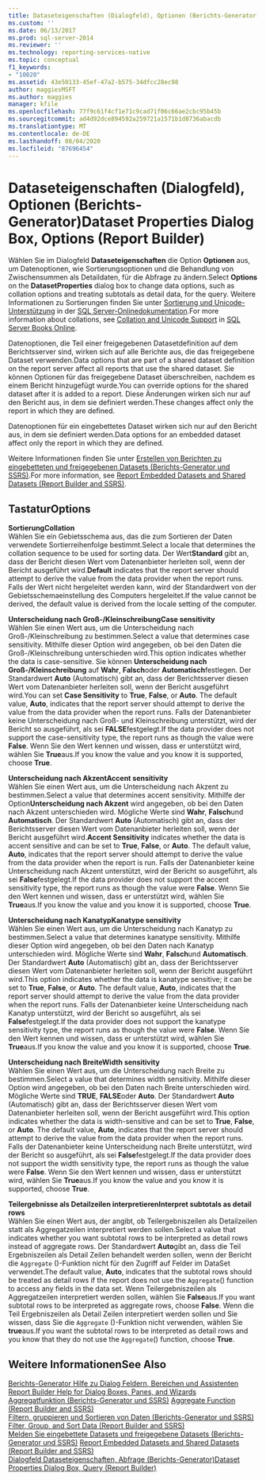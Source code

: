 ```yaml
---
title: Dataseteigenschaften (Dialogfeld), Optionen (Berichts-Generator) | Microsoft-Dokumentation
ms.custom: ''
ms.date: 06/13/2017
ms.prod: sql-server-2014
ms.reviewer: ''
ms.technology: reporting-services-native
ms.topic: conceptual
f1_keywords:
- "10020"
ms.assetid: 43e50133-45ef-47a2-b575-34dfcc28ec98
author: maggiesMSFT
ms.author: maggies
manager: kfile
ms.openlocfilehash: 77f9c61f4cf1e71c9cad71f06c66ae2cbc95b45b
ms.sourcegitcommit: ad4d92dce894592a259721a1571b1d8736abacdb
ms.translationtype: MT
ms.contentlocale: de-DE
ms.lasthandoff: 08/04/2020
ms.locfileid: "87696454"
---
```

# <a name="dataset-properties-dialog-box-options-report-builder"></a><span data-ttu-id="4665f-102">Dataseteigenschaften (Dialogfeld), Optionen (Berichts-Generator)</span><span class="sxs-lookup"><span data-stu-id="4665f-102">Dataset Properties Dialog Box, Options (Report Builder)</span></span>
  <span data-ttu-id="4665f-103">Wählen Sie im Dialogfeld **Dataseteigenschaften** die Option **Optionen** aus, um Datenoptionen, wie Sortierungsoptionen und die Behandlung von Zwischensummen als Detaildaten, für die Abfrage zu ändern.</span><span class="sxs-lookup"><span data-stu-id="4665f-103">Select **Options** on the **DatasetProperties** dialog box to change data options, such as collation options and treating subtotals as detail data, for the query.</span></span> <span data-ttu-id="4665f-104">Weitere Informationen zu Sortierungen finden Sie unter [Sortierung und Unicode-Unterstützung](../../relational-databases/collations/collation-and-unicode-support.md) in der [SQL Server-Onlinedokumentation](https://go.microsoft.com/fwlink/?linkid=98335).</span><span class="sxs-lookup"><span data-stu-id="4665f-104">For more information about collations, see [Collation and Unicode Support](../../relational-databases/collations/collation-and-unicode-support.md) in [SQL Server Books Online](https://go.microsoft.com/fwlink/?linkid=98335).</span></span>  
  
 <span data-ttu-id="4665f-105">Datenoptionen, die Teil einer freigegebenen Datasetdefinition auf dem Berichtsserver sind, wirken sich auf alle Berichte aus, die das freigegebene Dataset verwenden.</span><span class="sxs-lookup"><span data-stu-id="4665f-105">Data options that are part of a shared dataset definition on the report server affect all reports that use the shared dataset.</span></span> <span data-ttu-id="4665f-106">Sie können Optionen für das freigegebene Dataset überschreiben, nachdem es einem Bericht hinzugefügt wurde.</span><span class="sxs-lookup"><span data-stu-id="4665f-106">You can override options for the shared dataset after it is added to a report.</span></span> <span data-ttu-id="4665f-107">Diese Änderungen wirken sich nur auf den Bericht aus, in dem sie definiert werden.</span><span class="sxs-lookup"><span data-stu-id="4665f-107">These changes affect only the report in which they are defined.</span></span>  
  
 <span data-ttu-id="4665f-108">Datenoptionen für ein eingebettetes Dataset wirken sich nur auf den Bericht aus, in dem sie definiert werden.</span><span class="sxs-lookup"><span data-stu-id="4665f-108">Data options for an embedded dataset affect only the report in which they are defined.</span></span>  
  
 <span data-ttu-id="4665f-109">Weitere Informationen finden Sie unter [Erstellen von Berichten zu eingebetteten und freigegebenen Datasets &#40;Berichts-Generator und SSRS&#41;](report-embedded-datasets-and-shared-datasets-report-builder-and-ssrs.md).</span><span class="sxs-lookup"><span data-stu-id="4665f-109">For more information, see [Report Embedded Datasets and Shared Datasets &#40;Report Builder and SSRS&#41;](report-embedded-datasets-and-shared-datasets-report-builder-and-ssrs.md).</span></span>  
  
## <a name="options"></a><span data-ttu-id="4665f-110">Tastatur</span><span class="sxs-lookup"><span data-stu-id="4665f-110">Options</span></span>  
 <span data-ttu-id="4665f-111">**Sortierung**</span><span class="sxs-lookup"><span data-stu-id="4665f-111">**Collation**</span></span>  
 <span data-ttu-id="4665f-112">Wählen Sie ein Gebietsschema aus, das die zum Sortieren der Daten verwendete Sortierreihenfolge bestimmt.</span><span class="sxs-lookup"><span data-stu-id="4665f-112">Select a locale that determines the collation sequence to be used for sorting data.</span></span> <span data-ttu-id="4665f-113">Der Wert**Standard** gibt an, dass der Bericht diesen Wert vom Datenanbieter herleiten soll, wenn der Bericht ausgeführt wird.</span><span class="sxs-lookup"><span data-stu-id="4665f-113">**Default** indicates that the report server should attempt to derive the value from the data provider when the report runs.</span></span> <span data-ttu-id="4665f-114">Falls der Wert nicht hergeleitet werden kann, wird der Standardwert von der Gebietsschemaeinstellung des Computers hergeleitet.</span><span class="sxs-lookup"><span data-stu-id="4665f-114">If the value cannot be derived, the default value is derived from the locale setting of the computer.</span></span>  
  
 <span data-ttu-id="4665f-115">**Unterscheidung nach Groß-/Kleinschreibung**</span><span class="sxs-lookup"><span data-stu-id="4665f-115">**Case sensitivity**</span></span>  
 <span data-ttu-id="4665f-116">Wählen Sie einen Wert aus, um die Unterscheidung nach Groß-/Kleinschreibung zu bestimmen.</span><span class="sxs-lookup"><span data-stu-id="4665f-116">Select a value that determines case sensitivity.</span></span> <span data-ttu-id="4665f-117">Mithilfe dieser Option wird angegeben, ob bei den Daten die Groß-/Kleinschreibung unterschieden wird.</span><span class="sxs-lookup"><span data-stu-id="4665f-117">This option indicates whether the data is case-sensitive.</span></span> <span data-ttu-id="4665f-118">Sie können **Unterscheidung nach Groß-/Kleinschreibung** auf **Wahr**, **Falsch**oder **Automatisch**festlegen. Der Standardwert **Auto** (Automatisch) gibt an, dass der Berichtsserver diesen Wert vom Datenanbieter herleiten soll, wenn der Bericht ausgeführt wird.</span><span class="sxs-lookup"><span data-stu-id="4665f-118">You can set **Case Sensitivity** to **True**, **False**, or **Auto**. The default value, **Auto**, indicates that the report server should attempt to derive the value from the data provider when the report runs.</span></span> <span data-ttu-id="4665f-119">Falls der Datenanbieter keine Unterscheidung nach Groß- und Kleinschreibung unterstützt, wird der Bericht so ausgeführt, als sei **FALSE**festgelegt.</span><span class="sxs-lookup"><span data-stu-id="4665f-119">If the data provider does not support the case-sensitivity type, the report runs as though the value were **False**.</span></span> <span data-ttu-id="4665f-120">Wenn Sie den Wert kennen und wissen, dass er unterstützt wird, wählen Sie **True**aus.</span><span class="sxs-lookup"><span data-stu-id="4665f-120">If you know the value and you know it is supported, choose **True**.</span></span>  
  
 <span data-ttu-id="4665f-121">**Unterscheidung nach Akzent**</span><span class="sxs-lookup"><span data-stu-id="4665f-121">**Accent sensitivity**</span></span>  
 <span data-ttu-id="4665f-122">Wählen Sie einen Wert aus, um die Unterscheidung nach Akzent zu bestimmen.</span><span class="sxs-lookup"><span data-stu-id="4665f-122">Select a value that determines accent sensitivity.</span></span> <span data-ttu-id="4665f-123">Mithilfe der Option**Unterscheidung nach Akzent** wird angegeben, ob bei den Daten nach Akzent unterschieden wird. Mögliche Werte sind **Wahr**, **Falsch**und **Automatisch**. Der Standardwert **Auto** (Automatisch) gibt an, dass der Berichtsserver diesen Wert vom Datenanbieter herleiten soll, wenn der Bericht ausgeführt wird.</span><span class="sxs-lookup"><span data-stu-id="4665f-123">**Accent Sensitivity** indicates whether the data is accent sensitive and can be set to **True**, **False**, or **Auto**. The default value, **Auto**, indicates that the report server should attempt to derive the value from the data provider when the report is run.</span></span> <span data-ttu-id="4665f-124">Falls der Datenanbieter keine Unterscheidung nach Akzent unterstützt, wird der Bericht so ausgeführt, als sei **False**festgelegt.</span><span class="sxs-lookup"><span data-stu-id="4665f-124">If the data provider does not support the accent sensitivity type, the report runs as though the value were **False**.</span></span> <span data-ttu-id="4665f-125">Wenn Sie den Wert kennen und wissen, dass er unterstützt wird, wählen Sie **True**aus.</span><span class="sxs-lookup"><span data-stu-id="4665f-125">If you know the value and you know it is supported, choose **True**.</span></span>  
  
 <span data-ttu-id="4665f-126">**Unterscheidung nach Kanatyp**</span><span class="sxs-lookup"><span data-stu-id="4665f-126">**Kanatype sensitivity**</span></span>  
 <span data-ttu-id="4665f-127">Wählen Sie einen Wert aus, um die Unterscheidung nach Kanatyp zu bestimmen.</span><span class="sxs-lookup"><span data-stu-id="4665f-127">Select a value that determines kanatype sensitivity.</span></span> <span data-ttu-id="4665f-128">Mithilfe dieser Option wird angegeben, ob bei den Daten nach Kanatyp unterschieden wird. Mögliche Werte sind **Wahr**, **Falsch**und **Automatisch**. Der Standardwert **Auto** (Automatisch) gibt an, dass der Berichtsserver diesen Wert vom Datenanbieter herleiten soll, wenn der Bericht ausgeführt wird.</span><span class="sxs-lookup"><span data-stu-id="4665f-128">This option indicates whether the data is kanatype sensitive; it can be set to **True**, **False**, or **Auto**. The default value, **Auto**, indicates that the report server should attempt to derive the value from the data provider when the report runs.</span></span> <span data-ttu-id="4665f-129">Falls der Datenanbieter keine Unterscheidung nach Kanatyp unterstützt, wird der Bericht so ausgeführt, als sei **False**festgelegt.</span><span class="sxs-lookup"><span data-stu-id="4665f-129">If the data provider does not support the kanatype sensitivity type, the report runs as though the value were **False**.</span></span> <span data-ttu-id="4665f-130">Wenn Sie den Wert kennen und wissen, dass er unterstützt wird, wählen Sie **True**aus.</span><span class="sxs-lookup"><span data-stu-id="4665f-130">If you know the value and you know it is supported, choose **True**.</span></span>  
  
 <span data-ttu-id="4665f-131">**Unterscheidung nach Breite**</span><span class="sxs-lookup"><span data-stu-id="4665f-131">**Width sensitivity**</span></span>  
 <span data-ttu-id="4665f-132">Wählen Sie einen Wert aus, um die Unterscheidung nach Breite zu bestimmen.</span><span class="sxs-lookup"><span data-stu-id="4665f-132">Select a value that determines width sensitivity.</span></span> <span data-ttu-id="4665f-133">Mithilfe dieser Option wird angegeben, ob bei den Daten nach Breite unterschieden wird. Mögliche Werte sind **TRUE**, **FALSE**oder **Auto**. Der Standardwert **Auto** (Automatisch) gibt an, dass der Berichtsserver diesen Wert vom Datenanbieter herleiten soll, wenn der Bericht ausgeführt wird.</span><span class="sxs-lookup"><span data-stu-id="4665f-133">This option indicates whether the data is width-sensitive and can be set to **True**, **False**, or **Auto**. The default value, **Auto**, indicates that the report server should attempt to derive the value from the data provider when the report runs.</span></span> <span data-ttu-id="4665f-134">Falls der Datenanbieter keine Unterscheidung nach Breite unterstützt, wird der Bericht so ausgeführt, als sei **False**festgelegt.</span><span class="sxs-lookup"><span data-stu-id="4665f-134">If the data provider does not support the width sensitivity type, the report runs as though the value were **False**.</span></span> <span data-ttu-id="4665f-135">Wenn Sie den Wert kennen und wissen, dass er unterstützt wird, wählen Sie **True**aus.</span><span class="sxs-lookup"><span data-stu-id="4665f-135">If you know the value and you know it is supported, choose **True**.</span></span>  
  
 <span data-ttu-id="4665f-136">**Teilergebnisse als Detailzeilen interpretieren**</span><span class="sxs-lookup"><span data-stu-id="4665f-136">**Interpret subtotals as detail rows**</span></span>  
 <span data-ttu-id="4665f-137">Wählen Sie einen Wert aus, der angibt, ob Teilergebniszeilen als Detailzeilen statt als Aggregatzeilen interpretiert werden sollen.</span><span class="sxs-lookup"><span data-stu-id="4665f-137">Select a value that indicates whether you want subtotal rows to be interpreted as detail rows instead of aggregate rows.</span></span> <span data-ttu-id="4665f-138">Der Standardwert **Auto**gibt an, dass die Teil Ergebniszeilen als Detail Zeilen behandelt werden sollen, wenn der Bericht die `Aggregate` ()-Funktion nicht für den Zugriff auf Felder im DataSet verwendet.</span><span class="sxs-lookup"><span data-stu-id="4665f-138">The default value, **Auto**, indicates that the subtotal rows should be treated as detail rows if the report does not use the `Aggregate`() function to access any fields in the data set.</span></span> <span data-ttu-id="4665f-139">Wenn Teilergebniszeilen als Aggregatzeilen interpretiert werden sollen, wählen Sie **False**aus.</span><span class="sxs-lookup"><span data-stu-id="4665f-139">If you want subtotal rows to be interpreted as aggregate rows, choose **False**.</span></span> <span data-ttu-id="4665f-140">Wenn die Teil Ergebniszeilen als Detail Zeilen interpretiert werden sollen und Sie wissen, dass Sie die `Aggregate` ()-Funktion nicht verwenden, wählen Sie **true**aus.</span><span class="sxs-lookup"><span data-stu-id="4665f-140">If you want the subtotal rows to be interpreted as detail rows and you know that they do not use the `Aggregate`() function, choose **True**.</span></span>  
  
## <a name="see-also"></a><span data-ttu-id="4665f-141">Weitere Informationen</span><span class="sxs-lookup"><span data-stu-id="4665f-141">See Also</span></span>  
 <span data-ttu-id="4665f-142">[Berichts-Generator Hilfe zu Dialog Feldern, Bereichen und Assistenten](../report-builder-help-for-dialog-boxes-panes-and-wizards.md) </span><span class="sxs-lookup"><span data-stu-id="4665f-142">[Report Builder Help for Dialog Boxes, Panes, and Wizards](../report-builder-help-for-dialog-boxes-panes-and-wizards.md) </span></span>  
 <span data-ttu-id="4665f-143">[Aggregatfunktion &#40;Berichts-Generator und SSRS&#41;](../report-design/report-builder-functions-aggregate-function.md) </span><span class="sxs-lookup"><span data-stu-id="4665f-143">[Aggregate Function &#40;Report Builder and SSRS&#41;](../report-design/report-builder-functions-aggregate-function.md) </span></span>  
 <span data-ttu-id="4665f-144">[Filtern, gruppieren und Sortieren von Daten &#40;Berichts-Generator und SSRS&#41;](../report-design/filter-group-and-sort-data-report-builder-and-ssrs.md) </span><span class="sxs-lookup"><span data-stu-id="4665f-144">[Filter, Group, and Sort Data &#40;Report Builder and SSRS&#41;](../report-design/filter-group-and-sort-data-report-builder-and-ssrs.md) </span></span>  
 <span data-ttu-id="4665f-145">[Melden Sie eingebettete Datasets und freigegebene Datasets &#40;Berichts-Generator und SSRS&#41;](report-embedded-datasets-and-shared-datasets-report-builder-and-ssrs.md) </span><span class="sxs-lookup"><span data-stu-id="4665f-145">[Report Embedded Datasets and Shared Datasets &#40;Report Builder and SSRS&#41;](report-embedded-datasets-and-shared-datasets-report-builder-and-ssrs.md) </span></span>  
 [<span data-ttu-id="4665f-146">Dialogfeld Dataseteigenschaften, Abfrage (Berichts-Generator)</span><span class="sxs-lookup"><span data-stu-id="4665f-146">Dataset Properties Dialog Box, Query &#40;Report Builder&#41;</span></span>](dataset-properties-dialog-box-query-report-builder.md)  
  
  
